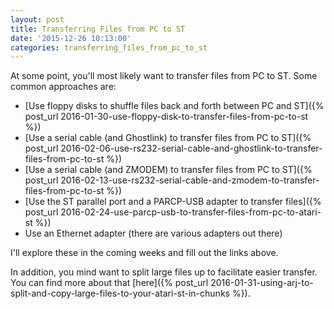 ```yaml
---
layout: post
title: Transferring Files from PC to ST
date: '2015-12-26 10:13:00'
categories: transferring_files_from_pc_to_st
---
```


At some point, you'll most likely want to transfer files from PC to ST. Some common approaches are:

* [Use floppy disks to shuffle files back and forth between PC and ST]({% post_url 2016-01-30-use-floppy-disk-to-transfer-files-from-pc-to-st %})
* [Use a serial cable (and Ghostlink) to transfer files from PC to ST]({% post_url 2016-02-06-use-rs232-serial-cable-and-ghostlink-to-transfer-files-from-pc-to-st %})
* [Use a serial cable (and ZMODEM) to transfer files from PC to ST]({% post_url 2016-02-13-use-rs232-serial-cable-and-zmodem-to-transfer-files-from-pc-to-st %})
* [Use the ST parallel port and a PARCP-USB adapter to transfer files]({% post_url 2016-02-24-use-parcp-usb-to-transfer-files-from-pc-to-atari-st %})
* Use an Ethernet adapter (there are various adapters out there)

I'll explore these in the coming weeks and fill out the links above.

In addition, you mind want to split large files up to facilitate easier transfer. You can find more about that [here]({% post_url 2016-01-31-using-arj-to-split-and-copy-large-files-to-your-atari-st-in-chunks %}).